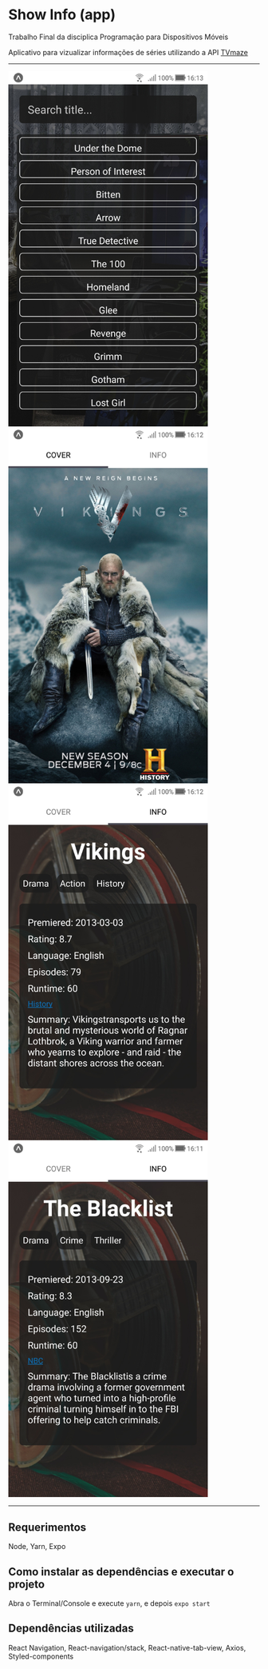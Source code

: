 # Show Info (app)

Trabalho Final da disciplica Programação para Dispositivos Móveis

Aplicativo para vizualizar informações de séries utilizando a API [TVmaze](https://www.tvmaze.com/api)

---

<img src="screenshots/main.jpg" width="400"/> <img src="screenshots/cover.jpg" width="400"/>
<img src="screenshots/info.jpg" width="400"/> <img src="screenshots/info2.jpg" width="400"/>

---

## Requerimentos

Node, Yarn, Expo

## Como instalar as dependências e executar o projeto

Abra o Terminal/Console e execute `yarn`, e depois `expo start`

## Dependências utilizadas

React Navigation, React-navigation/stack, React-native-tab-view, Axios, Styled-components
